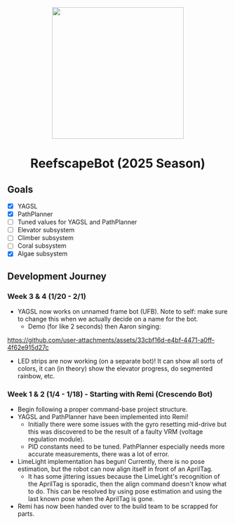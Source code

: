 <div align="center">  
  <img height="300" src="https://info.firstinspires.org/hs-fs/hubfs/2025%20Season/Season%20Assets/FIRST_DIVE-reefscape-PatchLogo.png?width=283&height=343&name=FIRST_DIVE-reefscape-PatchLogo.png"  />
  <br>
  <h1>ReefscapeBot (2025 Season)</h1>
</div>

## Goals
- [X] YAGSL
- [X] PathPlanner
- [ ] Tuned values for YAGSL and PathPlanner
- [ ] Elevator subsystem
- [ ] Climber subsystem
- [ ] Coral subsystem
- [X] Algae subsystem

## Development Journey

### Week 3 & 4 (1/20 - 2/1)
* YAGSL now works on unnamed frame bot (UFB). Note to self: make sure to change this when we actually decide on a name for the bot.
  * Demo (for like 2 seconds) then Aaron singing:
  
https://github.com/user-attachments/assets/33cbf16d-e4bf-4471-a0ff-4f62e915d27c

* LED strips are now working (on a separate bot)! It can show all sorts of colors, it can (in theory) show the elevator progress, do segmented rainbow, etc.

### Week 1 & 2 (1/4 - 1/18) - Starting with Remi (Crescendo Bot)
* Begin following a proper command-base project structure.
* YAGSL and PathPlanner have been implemented into Remi!
  * Initially there were some issues with the gyro resetting mid-drive but this was discovered to be the result of a faulty VRM (voltage regulation module).
  * PID constants need to be tuned. PathPlanner especially needs more accurate measurements, there was a lot of error.
* LimeLight implementation has begun! Currently, there is no pose estimation, but the robot can now align itself in front of an AprilTag.
  * It has some jittering issues because the LimeLight's recognition of the AprilTag is sporadic, then the align command doesn't know what to do. This can be resolved by using pose estimation and using the last known pose when the AprilTag is gone.
* Remi has now been handed over to the build team to be scrapped for parts.
